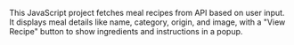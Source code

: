 This JavaScript project fetches meal recipes from API based on user input. It displays meal details like name, category, origin, and image, with a "View Recipe" button to show ingredients and instructions in a popup.
